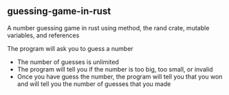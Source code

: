 ## guessing-game-in-rust

A number guessing game in rust using method, the rand crate, mutable variables, and references

The program will ask you to guess a number

- The number of guesses is unlimited
- The program will tell you if the number is too big, too small, or invalid
- Once you have guess the number, the program will tell you that you won and will tell you the number of guesses that you made
